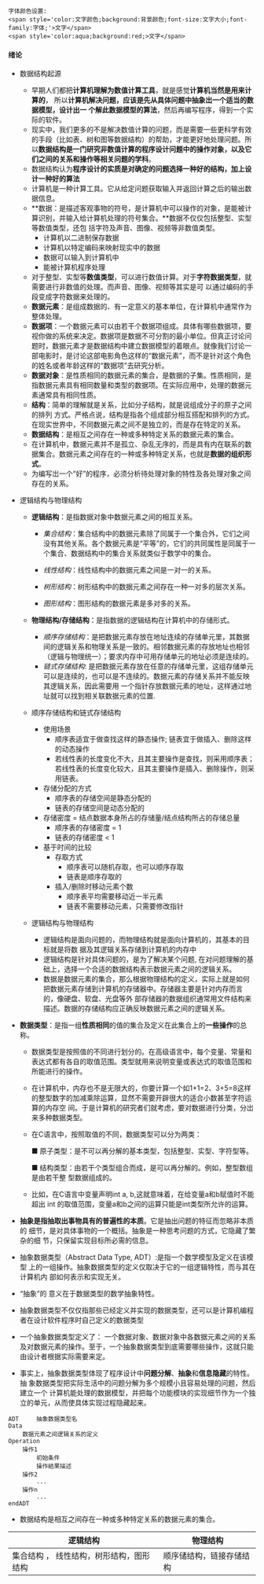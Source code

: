 ```
字体颜色设置:
<span style='color:文字颜色;background:背景颜色;font-size:文字大小;font-family:字体;'>文字</span>
<span style='color:aqua;background:red;>文字</span>
```





#### 绪论

* 数据结构起源
  * 早期人们都把**计算机理解为数值计算工具**，就是感觉**计算机当然是用来计算的**， 所以**计算机解决问题，应该是先从具体问题中抽象岀一个适当的数据模型，设计出一 个解此数据模型的算法**，然后再编写程序，得到一个实际的软件。
  * 现实中，我们更多的不是解决数值计算的问题，而是需要一些更科学有效的手段（比如表、树和图等数据结构）的帮助，才能更好地处理问题。所以**数据结构是一门研究非数值计算的程序设计问题中的操作对象，以及它们之间的关系和操作等相关问题的学科**。
  * 数据结构认为**程序设计的实质是对确定的问题选择一种好的结构，加上设计一种好的算法**
  * 计算机是一种计算工具。它从给定问题获取输入并返回计算之后的输出数据信息。
  * **数据：是描述客观事物的符号，是计算机中可以操作的对象，是能被计算识别，并输入给计算机处理的符号集合。**数据不仅仅包括整型、实型等数值类型，还包 括字符及声音、图像、视频等非数值类型。
    * 计算机以二进制保存数据
    * 计算机以特定编码来映射现实中的数据
    * 数据可以输入到计算机中
    * 能被计算机程序处理
  * 对于整型、实型等**数值类型**，可以进行数值计算。对于**字符数据类型**，就需要进行非数值的处理。而声音、图像、视频等其实是可 以通过编码的手段变成字符数据来处理的。
  * **数据元素**：是组成数据的、有一定意义的基本单位，在计算机中通常作为整体处理。
  * **数据项**：一个数据元素可以由若干个数据项组成。具体有哪些数据项，要视你做的系统来决定。数据项是数据不可分割的最小单位。但真正讨论问题时，数据元素才是数据结构中建立数据模型的着眼点。就像我们讨论一部电影时，是讨论这部电影角色这样的“数据元素”，而不是针对这个角色的姓名或者年龄这样的“数据项”去研究分析。
  * **数据对象**：是性质相同的数据元素的集合，是数据的子集。性质相同，是指数据元素具有相同数量和类型的数据项。在实际应用中，处理的数据元素通常具有相同性质。
  * **结构**：简单的理解就是关系，比如分子结构，就是说组成分子的原子之间的排列 方式。严格点说，结构是指各个组成部分相互搭配和排列的方式。在现实世界中，不同数据元素之间不是独立的，而是存在特定的关系。
  * **数据结构**：是相互之间存在一种或多种特定关系的数据元素的集合。
  * 在计算机中，数据元素并不是孤立、杂乱无序的，而是具有内在联系的数据集合。数据元素之间存在的一种或多种特定关系，也就是**数据的组织形式**。
  * 为编写岀一个“好”的程序，必须分析待处理对象的特性及各处理对象之间存在的关系。

* 逻辑结构与物理结构

  * **逻辑结构**：是指数据对象中数据元素之间的相互关系。

    * _集合结构_：集合结构中的数据元素除了同属于一个集合外，它们之间没有其他关系。各个数据元素是“平等”的，它们的共同属性是同属于一个集合、数据结构中的集合关系就类似于数学中的集合。

    * _线性结构_：线性结构中的数据元素之间是一对一的关系。

    * _树形结构_：树形结构中的数据元素之间存在一种一对多的层次关系。

    * _图形结构_：图形结构的数据元素是多对多的关系。
  * **物理结构/存储结构**：是指数据的逻辑结构在计算机中的存储形式。

    * _顺序存储结构_：是把数据元素存放在地址连续的存储单元里，其数据间的逻辑关系和物理关系是一致的。相邻数据元素的存放地址也相邻（逻辑与物理统一）；要求内存中可用存储单元的地址必须是连续的。
    * _链式存储结构_: 是把数据元素存放在任意的存储单元里，这组存储单元可以是连续的，也可以是不连续的。数据元素的存储关系并不能反映其逻辑关系，因此需要用 一个指针存放数据元素的地址，这样通过地址就可以找到相关联数据元素的位置.
  * 顺序存储结构和链式存储结构

    * 使用场景
      * 顺序表适宜于做查找这样的静态操作; 链表宜于做插入、删除这样的动态操作
      * 若线性表的长度变化不大，且其主要操作是查找，则采用顺序表；若线性表的长度变化较大，且其主要操作是插入、删除操作，则采用链表。
    * 存储分配的方式
      - 顺序表的存储空间是静态分配的
      - 链表的存储空间是动态分配的
    * 存储密度 = 结点数据本身所占的存储量/结点结构所占的存储总量
      - 顺序表的存储密度 = 1
      - 链表的存储密度 < 1
    * 基于时间的比较
      - 存取方式
        - 顺序表可以随机存取，也可以顺序存取
        - 链表是顺序存取的
      - 插入/删除时移动元素个数
        - 顺序表平均需要移动近一半元素
        - 链表不需要移动元素，只需要修改指针
  * 逻辑结构与物理结构

    * 逻辑结构是面向问题的，而物理结构就是面向计算机的，其基本的目标就是将数 据及其逻辑关系存储到计算机的内存中
    * 逻辑结构是针对具体问题的，是为了解决某个问题, 在对问题理解的基础上，选择一个合适的数据结构表示数据元素之间的逻辑关系。
    * 数据是数据元素的集合，那么根据物理结构的定义，实际上就是如何把数据元素存储到计算机的存储器中。存储器主要是针对内存而言的，像硬盘、软盘、光盘等外 部存储器的数据组织通常用文件结构来描述。数据的存储结构应正确反映数据元素之间的逻辑关系。

* **数据类型**：是指一组**性质相同**的值的集合及定义在此集合上的**一些操作**的总称。

  * 数据类型是按照值的不同进行划分的。在高级语言中，每个变量、常量和表达式都有各自的取值范围。类型就用来说明变量或表达式的取值范围和所能进行的操作。

  * 在计算机中，内存也不是无限大的，你要计算一个如1+1=2、3+5=8这样 的整型数字的加减乘除运算，显然不需要开辟很大的适合小数甚至字符运算的内存空 间。于是计算机的研究者们就考虑，要对数据进行分类，分岀来多种数据类型。
  
  * 在C语言中，按照取值的不同，数据类型可以分为两类：
  
    ■ 原子类型：是不可以再分解的基本类型，包括整型、实型、字符型等。
  
    ■ 结构类型：由若干个类型组合而成，是可以再分解的。例如，整型数组是由若干整 型数据组成的。
  
  * 比如，在C语言中变量声明int a, b,这就意味着，在给变量a和b赋值时不能超出 int 的取值范围，变量a和b之间的运算只能是int类型所允许的运算。

* **抽象是指抽取出事物具有的普遍性的本质**。它是抽出问题的特征而忽略非本质的 细节，是对具体事物的一个概括。抽象是一种思考问题的方式，它隐藏了繁杂的细 节，只保留实现目标所必需的信息。
* 抽象数据类型（Abstract Data Type, ADT）:是指一个数学模型及定义在该模型 上的一组操作。抽象数据类型的定义仅取决于它的一组逻辑特性，而与其在计算机内 部如何表示和实现无关。
* “抽象”的 意义在于数据类型的数学抽象特性。
* 抽象数据类型不仅仅指那些已经定义并实现的数据类型，还可以是计算机编程者在设计软件程序时自己定义的数据类型
* 一个抽象数据类型定义了： 一个数据对象、数据对象中各数据元素之间的关系及对数据元素的操作。至于，一个抽象数据类型到底需要哪些操作，这就只能由设计者根据实际需要来定。
* 事实上，抽象数据类型体现了程序设计中**问题分解**、**抽象**和**信息隐藏**的特性。抽 象数据类型把实际生活中的问题分解为多个规模小且容易处理的问题，然后建立一个 计算机能处理的数据模型，并把每个功能模块的实现细节作为一个独立的单元，从而使具体实现过程隐藏起来。

```
ADT		抽象数据类型名
Data
	数据元素之间逻辑关系的定义
Operation
    操作1
        初始条件
        操作結果描述
    操作2
    	...
    操作n
    	...
endADT
```

* 数据结构是相互之间存在一种或多种特定关系的数据元素的集合。

| 逻辑结构                                 | 物理结构                 |
| ---------------------------------------- | ------------------------ |
| 集合结构 ， 线性结构，树形结构，图形结构 | 顺序储结构，链接存储结构 |